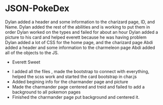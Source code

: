 # JSON-PokeDex
Dylan added a header and some information to the charizard page, ID, and Name.
Dylan added the rest of the abilities and is working to put them in order
Dylan worked on the types and failed for about an hour
Dylan added a picture to his card and helped everett because he was having problem
Dylan added a lot of CSS for the home page, and the charizard page
Abdi added a header and some information to the charmeleon page
Abdi added all of the objects to the JS. 

- Everett Sweet
* I added all the files , made the bootstrap to connect with everything, helped the scss work and started the card bootstrap in char.js
* Added begining info for the charmander page and picture
* Made the charmander page centered and treid and failed to add a background to all pokemon pages
* Finished the charmander page put background and centered it.